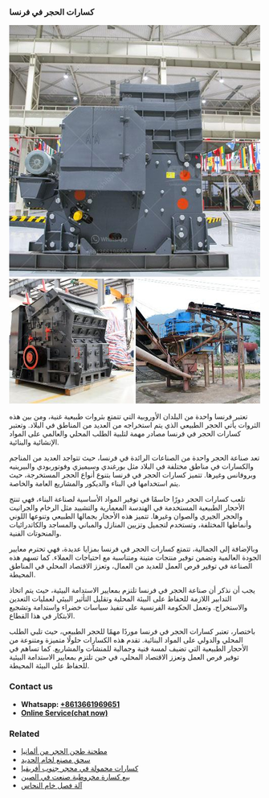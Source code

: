 <h3>كسارات الحجر في فرنسا</h3><img src='1701852630.jpg' alt=''><p>تعتبر فرنسا واحدة من البلدان الأوروبية التي تتمتع بثروات طبيعية غنية، ومن بين هذه الثروات يأتي الحجر الطبيعي الذي يتم استخراجه من العديد من المناطق في البلاد. وتعتبر كسارات الحجر في فرنسا مصادر مهمة لتلبية الطلب المحلي والعالمي على المواد الإنشائية والبنائية.</p><p>تعد صناعة الحجر واحدة من الصناعات الرائدة في فرنسا، حيث تتواجد العديد من المناجم والكسارات في مناطق مختلفة في البلاد مثل بورغندي وسيميزي وفوتوربودي والبيرينيه وبروفانس وغيرها. تتميز كسارات الحجر في فرنسا بتنوع أنواع الحجر المستخرجة، حيث يتم استخدامها في البناء والديكور والمشاريع العامة والخاصة.</p><p>تلعب كسارات الحجر دورًا حاسمًا في توفير المواد الأساسية لصناعة البناء، فهي تنتج الأحجار الطبيعية المستخدمة في الهندسة المعمارية والتشييد مثل الرخام والجرانيت والحجر الجيري والصوان وغيرها. تتميز هذه الأحجار بجمالها الطبيعي وتنوعها اللوني وأنماطها المختلفة، وتستخدم لتجميل وتزيين المنازل والمباني والمساجد والكاتدرائيات والمنحوتات الفنية.</p><p>وبالإضافة إلى الجمالية، تتمتع كسارات الحجر في فرنسا بمزايا عديدة، فهي تحترم معايير الجودة العالمية وتضمن توفير منتجات متينة ومتناسبة مع احتياجات العملاء. كما تسهم هذه الصناعة في توفير فرص العمل للعديد من العمال، وتعزز الاقتصاد المحلي في المناطق المحيطة.</p><p>يجب أن نذكر أن صناعة الحجر في فرنسا تلتزم بمعايير الاستدامة البيئية، حيث يتم اتخاذ التدابير اللازمة للحفاظ على البيئة المحلية وتقليل التأثير البيئي لعمليات التعدين والاستخراج. وتعمل الحكومة الفرنسية على تنفيذ سياسات خضراء واستدامة وتشجيع الابتكار في هذا القطاع.</p><p>باختصار، تعتبر كسارات الحجر في فرنسا موردًا مهمًا للحجر الطبيعي، حيث تلبي الطلب المحلي والدولي على المواد البنائية. تقدم هذه الكسارات حلولًا متميزة ومتنوعة من الأحجار الطبيعية التي تضيف لمسة فنية وجمالية للمنشآت والمشاريع. كما تساهم في توفير فرص العمل وتعزز الاقتصاد المحلي، في حين تلتزم بمعايير الاستدامة البيئية للحفاظ على البيئة المحيطة.</p><h3>Contact us</h3><ul><li><strong>Whatsapp:&nbsp;<a href="https://wa.me/8613661969651">+8613661969651</a></strong></li><li><a href="https://swt.shibang-china.com/?git&amp;zhl&amp;كسارات الحجر في فرنسا"><strong>Online Service(chat now)</strong></a></li></ul><h3>Related</h3><ul><li><a href='مطحنة طحن الحجر من ألمانيا.md'>مطحنة طحن الحجر من ألمانيا</a></li><li><a href='سحق مصنع لخام الحديد.md'>سحق مصنع لخام الحديد</a></li><li><a href='كسارات محمولة في محجر جنوب أفريقيا.md'>كسارات محمولة في محجر جنوب أفريقيا</a></li><li><a href='بيع كسارة مخروطية صنعت في الصين.md'>بيع كسارة مخروطية صنعت في الصين</a></li><li><a href='آلة فصل خام النحاس.md'>آلة فصل خام النحاس</a></li></ul>